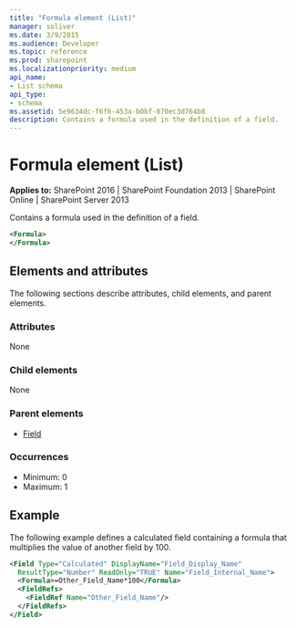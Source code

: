 ```yaml
---
title: "Formula element (List)"
manager: soliver
ms.date: 3/9/2015
ms.audience: Developer
ms.topic: reference
ms.prod: sharepoint
ms.localizationpriority: medium
api_name:
- List schema
api_type:
- schema
ms.assetid: 5e9634dc-f6f6-453a-b0bf-070ec3d764b8
description: Contains a formula used in the definition of a field.
---
```


# Formula element (List)

**Applies to:** SharePoint 2016 | SharePoint Foundation 2013 | SharePoint Online | SharePoint Server 2013
  
Contains a formula used in the definition of a field.
  
```XML
<Formula>
</Formula>
```

## Elements and attributes

The following sections describe attributes, child elements, and parent elements.

### Attributes

None
   
### Child elements

None
   
### Parent elements

- [Field](field-element-list.md)
   
### Occurrences

- Minimum: 0
- Maximum: 1  
   
## Example

The following example defines a calculated field containing a formula that multiplies the value of another field by 100.
  
```XML
<Field Type="Calculated" DisplayName="Field_Display_Name" 
  ResultType="Number" ReadOnly="TRUE" Name="Field_Internal_Name">
  <Formula>=Other_Field_Name*100</Formula>
  <FieldRefs>
    <FieldRef Name="Other_Field_Name"/>
  </FieldRefs>
</Field>
```

<br/>
